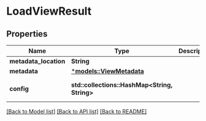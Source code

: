 # LoadViewResult

## Properties
Name | Type | Description | Notes
------------ | ------------- | ------------- | -------------
**metadata_location** | **String** |  | 
**metadata** | [***models::ViewMetadata**](ViewMetadata.md) |  | 
**config** | **std::collections::HashMap<String, String>** |  | [optional] [default to None]

[[Back to Model list]](../README.md#documentation-for-models) [[Back to API list]](../README.md#documentation-for-api-endpoints) [[Back to README]](../README.md)


